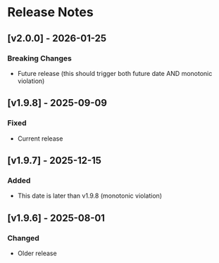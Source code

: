 # Release Notes

## [v2.0.0] - 2026-01-25

### Breaking Changes
- Future release (this should trigger both future date AND monotonic violation)

## [v1.9.8] - 2025-09-09

### Fixed
- Current release

## [v1.9.7] - 2025-12-15

### Added
- This date is later than v1.9.8 (monotonic violation)

## [v1.9.6] - 2025-08-01

### Changed
- Older release